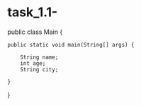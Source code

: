 # task_1.1-

public class Main {

    public static void main(String[] args) {

        String name;
        int age;
        String city;

    }
}
